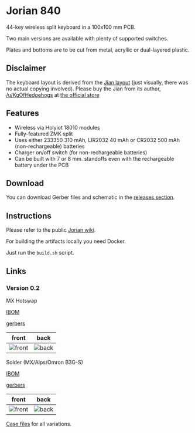 # Jorian 840

44-key wireless split keyboard in a 100x100 mm PCB.

Two main versions are available with plenty of supported switches.

Plates and bottoms are to be cut from metal, acryllic or dual-layered plastic.

## Disclaimer

The keyboard layout is derived from the [Jian layout](http://www.keyboard-layout-editor.com/#/gists/4b6c2af67148f58ddd6c6b2976c4370f) (just visually, there was no actual copying involved).
Please buy the Jian from its author, [/u/KgOfHedgehogs](http://reddit.com/u/KgOfHedgehogs) at [the official store](https://killswit.ch)

## Features

* Wireless via Holyiot 18010 modules
* Fully-featured ZMK split
* Uses either 233350 310 mAh, LIR2032 40 mAh or CR2032 500 mAh (non-rechargeable) batteries
* Charger on/off switch (for non-rechargeable batteries)
* Can be built with 7 or 8 mm. standoffs even with the rechargeable battery under the PCB

## Download

You can download Gerber files and schematic in the [releases section](https://github.com/krikun98/jorian840/releases).

## Instructions

Please refer to the public [Jorian wiki](https://github.com/krikun98/jorian840/wiki).

For building the artifacts locally you need Docker. 

Just run the `build.sh` script.

## Links

### Version 0.2

MX Hotswap 

[IBOM](https://htmlpreview.github.io/?https://github.com/krikun98/jorian840/blob/holyiot/pcb/hotswap/bom/ibom.html)

[gerbers](../../releases/latest/download/gerbers/pcb_hotswap_gerbers.zip)

front|back
--|--
![front](../../releases/latest/download/images/pcb_hotswap.png)|![back](../../releases/latest/download/images/pcb_hotswap_back.png)


Solder (MX/Alps/Omron B3G-S)

[IBOM](https://htmlpreview.github.io/?https://github.com/krikun98/jorian840/blob/holyiot/pcb/solder/bom/ibom.html)

[gerbers](../../releases/latest/download/gerbers/pcb_solder_gerbers.zip)

front|back
--|--
![front](../../releases/latest/download/images/pcb_solder.png)|![back](../../releases/latest/download/images/pcb_solder_back.png)

[Case files](../../releases/latest/download/case_files.zip) for all variations.